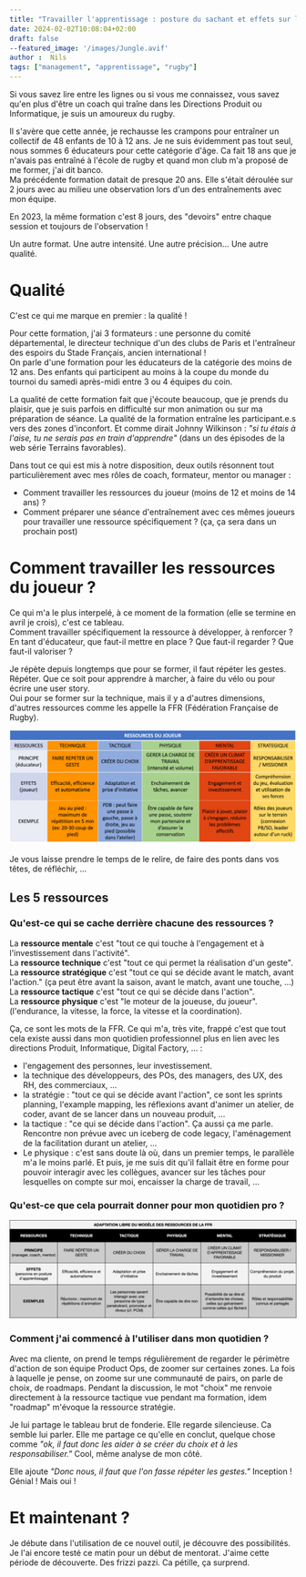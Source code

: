 ```yaml
---
title: "Travailler l'apprentissage : posture du sachant et effets sur l'autre"
date: 2024-02-02T10:08:04+02:00
draft: false
--featured_image: '/images/Jungle.avif'
author :  Nils
tags: ["management", "apprentissage", "rugby"]
---
```


Si vous savez lire entre les lignes ou si vous me connaissez, vous savez qu'en plus d'être un coach qui traîne dans les Directions Produit ou Informatique, je suis un amoureux du rugby.

Il s'avère que cette année, je rechausse les crampons pour entraîner un collectif de 48 enfants de 10 à 12 ans. Je ne suis évidemment pas tout seul, nous sommes 6 éducateurs pour cette catégorie d'âge.
Ca fait 18 ans que je n'avais pas entraîné à l'école de rugby et quand mon club m'a proposé de me former, j'ai dit banco.  
Ma précédente formation datait de presque 20 ans. Elle s'était déroulée sur 2 jours avec au milieu une observation lors d'un des entraînements avec mon équipe.

En 2023, la même formation c'est 8 jours, des "devoirs" entre chaque session et toujours de l'observation !

Un autre format. Une autre intensité. Une autre précision... Une autre qualité.

# Qualité 

C'est ce qui me marque en premier : la qualité !

Pour cette formation, j'ai 3 formateurs : une personne du comité départemental, le directeur technique d'un des clubs de Paris et l'entraîneur des espoirs du Stade Français, ancien international !  
On parle d'une formation pour les éducateurs de la catégorie des moins de 12 ans. Des enfants qui participent au moins à la coupe du monde du tournoi du samedi après-midi entre 3 ou 4 équipes du coin.

La qualité de cette formation fait que j'écoute beaucoup, que je prends du plaisir, que je suis parfois en difficulté sur mon animation ou sur ma préparation de séance. La qualité de la formation entraîne les participant.e.s vers des zones d'inconfort.
Et comme dirait Johnny Wilkinson : *"si tu étais à l'aise, tu ne serais pas en train d'apprendre"* (dans un des épisodes de la web série Terrains favorables).

Dans tout ce qui est mis à notre disposition, deux outils résonnent tout particulièrement avec mes rôles de coach, formateur, mentor ou manager : 
- Comment travailler les ressources du joueur (moins de 12 et moins de 14 ans) ?
- Comment préparer une séance d'entraînement avec ces mêmes joueurs pour travailler une ressource spécifiquement ? (ça, ça sera dans un prochain post)

# Comment travailler les ressources du joueur ?

Ce qui m'a le plus interpelé, à ce moment de la formation (elle se termine en avril je crois), c'est ce tableau.  
Comment travailler spécifiquement la ressource à développer, à renforcer ? En tant d'éducateur, que faut-il mettre en place ? Que faut-il regarder ? Que faut-il valoriser ?

Je répète depuis longtemps que pour se former, il faut répéter les gestes. Répéter. Que ce soit pour apprendre à marcher, à faire du vélo ou pour écrire une user story.  
Oui pour se former sur la technique, mais il y a d'autres dimensions, d'autres ressources comme les appelle la FFR (Fédération Française de Rugby).

![Les ressources du joueur vues par la FFR, le rôle de l'éducateur et les effets sur le joueur](Ressources.png "Les ressources du joueur vues par la FFR, le rôle de l'éducateur et les effets sur le joueur")

Je vous laisse prendre le temps de le relire, de faire des ponts dans vos têtes, de réfléchir, ...

## Les 5 ressources

### Qu'est-ce qui se cache derrière chacune des ressources ?

La **ressource mentale** c'est "tout ce qui touche à l'engagement et à l'investissement dans l'activité".  
La **ressource technique** c'est "tout ce qui permet la réalisation d'un geste".  
La **ressource stratégique** c'est "tout ce qui se décide avant le match, avant l'action." (ça peut être avant la saison, avant le match, avant une touche, ...)  
La **ressource tactique** c'est "tout ce qui se décide dans l'action".  
La **ressource physique** c'est "le moteur de la joueuse, du joueur". (l'endurance, la vitesse, la force, la vitesse et la coordination).  

Ça, ce sont les mots de la FFR. Ce qui m'a, très vite, frappé c'est que tout cela existe aussi dans mon quotidien professionnel plus en lien avec les directions Produit, Informatique, Digital Factory, ... :  
- l'engagement des personnes, leur investissement.
- la technique des développeurs, des POs, des managers, des UX, des RH, des commerciaux, ...
- la stratégie : "tout ce qui se décide avant l'action", ce sont les sprints planning, l'example mapping, les réflexions avant d'animer un atelier, de coder, avant de se lancer dans un nouveau produit, ...
- la tactique : "ce qui se décide dans l'action". Ça aussi ça me parle. Rencontre non prévue avec un iceberg de code legacy, l'aménagement de la facilitation durant un atelier, ...
- Le physique : c'est sans doute là où, dans un premier temps, le parallèle m'a le moins parlé. Et puis, je me suis dit qu'il fallait être en forme pour pouvoir interagir avec les collègues, avancer sur les tâches pour lesquelles on compte sur moi, encaisser la charge de travail, ...

### Qu'est-ce que cela pourrait donner pour mon quotidien pro ?

![Adapatation du modèle de la FFR dans un contexte plus IT](AdaptationLibreRessources.png "Adapatation du modèle de la FFR dans un contexte plus IT")

### Comment j'ai commencé à l'utiliser dans mon quotidien ?

Avec ma cliente, on prend le temps régulièrement de regarder le périmètre d'action de son équipe Product Ops, de zoomer sur certaines zones. La fois à laquelle je pense, on zoome sur une communauté de pairs, on parle de choix, de roadmaps.
Pendant la discussion, le mot "choix" me renvoie directement à la ressource tactique vue pendant ma formation, idem "roadmap" m'évoque la ressource stratégie.

Je lui partage le tableau brut de fonderie. Elle regarde silencieuse. Ca semble lui parler. Elle me partage ce qu'elle en conclut, quelque chose comme *"ok, il faut donc les aider à se créer du choix et à les responsabiliser."* Cool, même analyse de mon côté.

Elle ajoute *"Donc nous, il faut que l'on fasse répéter les gestes."* Inception ! Génial ! Mais oui !

# Et maintenant ?

Je débute dans l'utilisation de ce nouvel outil, je découvre des possibilités. Je l'ai encore testé ce matin pour un début de mentorat. J'aime cette période de découverte. Des frizzi pazzi. Ca pétille, ça surprend.








